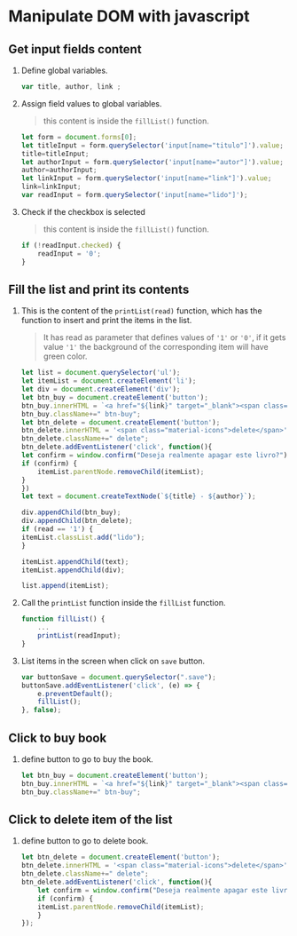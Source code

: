# Manipulate DOM with javascript

## Get input fields content

1. Define global variables.
    ```javascript
    var title, author, link ;
    ```

2. Assign field values to global variables.
    > this content is inside the `fillList()` function.
    ```javascript
    let form = document.forms[0];
    let titleInput = form.querySelector('input[name="titulo"]').value;
    title=titleInput;
    let authorInput = form.querySelector('input[name="autor"]').value;
    author=authorInput;
    let linkInput = form.querySelector('input[name="link"]').value;
    link=linkInput;
    var readInput = form.querySelector('input[name="lido"]');
    ```

3. Check if the checkbox is selected
    > this content is inside the `fillList()` function.
    ```javascript
    if (!readInput.checked) {
        readInput = '0';
    }

    ```

## Fill  the list and print its contents

1. This is the content of the `printList(read)` function, which has the function to insert and print the items in the list.
    > It has read as parameter that defines values of `'1'` or `'0'`, if it gets value `'1'` the background of the corresponding item will have green color.
    ```javascript
    let list = document.querySelector('ul');
    let itemList = document.createElement('li');
    let div = document.createElement('div');
    let btn_buy = document.createElement('button');
    btn_buy.innerHTML = `<a href="${link}" target="_blank"><span class="material-icons">shopping_cart</span></a>`;
    btn_buy.className+=" btn-buy";
    let btn_delete = document.createElement('button');
    btn_delete.innerHTML = '<span class="material-icons">delete</span>';
    btn_delete.className+=" delete";
    btn_delete.addEventListener('click', function(){
    let confirm = window.confirm("Deseja realmente apagar este livro?");
    if (confirm) {
        itemList.parentNode.removeChild(itemList);
    }
    })
    let text = document.createTextNode(`${title} - ${author}`);

    div.appendChild(btn_buy);
    div.appendChild(btn_delete);
    if (read == '1') {
    itemList.classList.add("lido");
    }

    itemList.appendChild(text);
    itemList.appendChild(div);

    list.append(itemList);
    
    ```
2. Call the `printList` function inside the `fillList` function.
    ```javascript
    function fillList() {
        ...
        printList(readInput);
    }
    ```
3. List items in the screen when click on `save` button.
    ```javascript
    var buttonSave = document.querySelector(".save");
    buttonSave.addEventListener('click', (e) => { 
        e.preventDefault();
        fillList();
    }, false);
    ```

## Click to buy book
1. define button to go to buy the book.
    ```javascript
    let btn_buy = document.createElement('button');
    btn_buy.innerHTML = `<a href="${link}" target="_blank"><span class="material-icons">shopping_cart</span></a>`;
    btn_buy.className+=" btn-buy";
    ```

## Click to delete item of the list
1. define button to go to delete book.
    ```javascript
    let btn_delete = document.createElement('button');
    btn_delete.innerHTML = '<span class="material-icons">delete</span>';
    btn_delete.className+=" delete";
    btn_delete.addEventListener('click', function(){
        let confirm = window.confirm("Deseja realmente apagar este livro?");
        if (confirm) {
        itemList.parentNode.removeChild(itemList);
        }
    });
    ```
